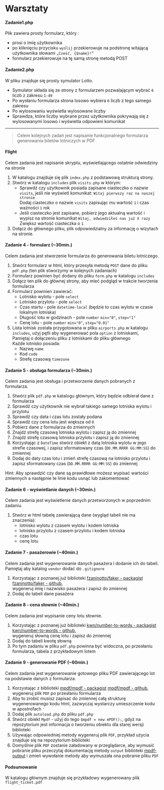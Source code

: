 #  Warsztaty

#### Zadanie1.php

Plik zawiera prosty formularz, który :  
   * prosi o imię użytkownika
   * po kliknięciu przycisku `wyślij` przekierowuje na podstronę witającą użytkownika słowami `„Cześć, {$name}!”`
   * formularz przekierowuje na tę samą stronę metodą POST


#### Zadanie2.php

W pliku znajduje się prosty symulator Lotto.  
* Symulator składa się ze strony z formularzem pozwalającym wybrać `6` liczb z zakresu `1-49`
* Po wysłaniu formularza strona losowo wybiera `6` liczb z tego samego zakresu
* Po wylosowaniu wyświetla wylosowane liczby
* Sprawdza, które liczby wybrane przez użytkownika pokrywają się z wylosowanymi losowo i wyświetla odpowieni komunikat

-------------------------------------------------------------------------------

> Celem kolejnych zadań jest napisanie funkcjonalnego formularza generowania biletów lotniczych w PDF  

#### Flight

Celem zadania jest napisanie skryptu, wyświetlającego ostatnie odwiedziny na stronie
1. W katalogu znajduje się plik `index.php` z podstawową strukturą strony.
2. Stwórz w katalogu `includes` plik `visits.php` w którym:  
   * Sprawdź czy użytkownik posiada zapisane ciasteczko o nazwie `visits`, jeśli nie wyświetl komunikat: `Witaj pierwszy raz na naszej stronie`  
     Dodaj ciasteczko o nazwie `visits` zapisując mu wartość `1` i czas ważności `1` rok
   * Jeśli ciasteczko jest zapisane, pobierz jego aktualną wartość i wypisz na stronie komunikat `Witaj, odwiedziłeś nas już X razy`  
     Zwiększ wartość ciasteczka o `1`
3. Dołącz do głównego pliku, plik odpowiedzialny za informację o wizytach na stronie.

#### Zadanie 4 - formularz (~30min.)
 
 Celem zadania jest stworzenie formularza do generowania biletu lotniczego.  
 
 1. Stwórz formularz w html, który przesyła metodą `POST` dane do pliku `pdf.php` (ten plik stworzymy w kolejnych zadaniach)
 2. Formularz powinien być dodany do pliku `form.php` w katalogu `includes`
 3. Dołącz ten plik do głównej strony, aby mieć podgląd w trakcie tworzenia formularza
 4. Formularz powinien zawierać:  
    * Lotnisko wylotu - pole `select`
    * Lotnisko przylotu - pole `select`
    * Czas startu - pole `datetime-local` (będzie to czas wylotu w czasie lokalnym lotniska)
    * Długość lotu w godzinach - pole `number` `min="0"`, `step="1"`
    * Cenę lotu - pole `number` `min="0"`, `step="0.01"`
 5. Lista lotnisk została przygotowana w pliku `airports.php` w katalogu `includes`, użyj pętli aby wygenerować pola `option` z lotniskami,  
    Pamiętaj o dołączeniu pliku z lotniskami do pliku głównego  
    Każde lotnisko posiada:
    * Nazwę `name`
    * Kod `code`
    * Strefę czasową `timezone`
    
#### Zadanie 5 - obsługa formularza (~30min.)

Celem zadania jest obsługa i przetworzenie danych pobranych z formularza.  

1. Stwórz plik `pdf.php` w katalogu głównym, który będzie odbierał dane z formularza
2. Sprawdź czy użytkownik nie wybrał takiego samego lotniska wylotu i przylotu
3. Sprawdź czy data i czas lotu zostały podana
4. Sprawdź czy cena lotu jest większa od `0`
5. Pobierz dane z formularza do zmiennych
6. Znajdź strefę czasową lotniska wylotu i zapisz ją do zmiennej
7. Znajdź strefę czasową lotniska przylotu i zapisz ją do zmiennej
8. Korzystając z `DateTime` stwórz obiekt z datą lotniska wylotu w jego strefie czasowej, i zapisz sformatowany czas (`DD.MM.RRRR GG:MM:SS`) do zmiennej 
9. Dodaj do daty czas lotu i zmień strefę czasową na lotnisko przylotu i zapisz sformatowany czas (`DD.MM.RRRR GG:MM:SS`) do zmiennej

Hint: Aby sprawdzić czy dane są prawidłowe możesz wypisać wartości zmiennych a następnie te linie kodu usnąć lub zakomentować

#### Zadanie 6 - wyświetlanie danych (~30min.)

Celem zadania jest wyświetlenie danych przetworzonych w poprzednim zadaniu.  

1. Stwórz w html tabelę zawierającą dane (wygląd tabeli nie ma znaczenia):  
   * lotnisko wylotu z czasem wylotu i kodem lotniska
   * lotnisko przylotu z czasem przylotu i kodem lotniska
   * czas lotu
   * cenę lotu

#### Zadanie 7 - pasażerowie (~40min.)

Celem zadania jest wygenerowanie danych pasażera i dodanie ich do tabeli.  
Pamiętaj aby katalog `vendor` dodać do `.gitignore`  

1. Korzystając z poznanej już biblioteki [fzaninotto/faker - packagist][fzaninotto/faker-packagist] [fzaninotto/faker - github][fzaninotto/faker-github],  
   wygeneruj imię i nazwisko pasażera i zapisz do zmiennej
2. Dodaj do tabeli dane pasażera

#### Zadanie 8 - cena słownie (~40min.)

Celem zadania jest wypisanie ceny lotu słownie.  

1. Korzystając z poznanej już biblioteki [kwn/number-to-words - packagist][kwn/number-to-words-packagist] [kwn/number-to-words - github][kwn/number-to-words-github],  
   wygeneruj słowną cenę lotu i zapisz do zmiennej
2. Dodaj do tabeli kwotę słowną
3. Po tym zadaniu w pliku `pdf.php` powinna być widoczna, po przesłaniu formularza, tabela z przykładowym lotem

#### Zadanie 9 - generowanie PDF (~60min.)

Celem zadania jest wygenerowanie gotowego pliku PDF zawierającego lot na podstawie danych z formularza.  

1. Korzystając z biblioteki [mpdf/mpdf - packagist][mpdf/mpdf-packagist] [mpdf/mpdf - github][mpdf/mpdf-github],  
   wygeneruj plik `PDF` po przesłaniu formularza
2. Aby to zrobić musisz zapisać do zmiennej całą strukturę wygenerowanego kodu html, zazwyczaj wystarczy umieszczenie kodu w apostrofach `'`
3. Dodaj plik `autoload.php` do pliku `pdf.php`
4. Stwórz obiekt `Mpdf` - użyj do tego `$mpdf = new mPDF();`, gdyż na repozytorium jest informacja o tworzeniu obiektu dla starej wersji biblioteki
5. Używając odpowiedniej metody wygeneruj plik `PDF`, przykład użycia znajduje się na repozytorium biblioteki
6. Domyślnie plik `PDF` zostanie załadowany w przeglądarce, aby wymusić pobranie pliku przeczytaj dokumentację metody `output` biblioteki [mpdf-output][mpdf-output] i zmień wywołanie metody aby wymuszała ona pobranie pliku `PDF`

#### Podsumowanie

W katalogu głównym znajduje się przykładowy wygenerowany plik `flight_ticket.pdf`

<!-- Links -->
[fzaninotto/faker-packagist]:https://packagist.org/packages/fzaninotto/faker
[fzaninotto/faker-github]:https://github.com/fzaninotto/Faker
[kwn/number-to-words-packagist]:https://packagist.org/packages/kwn/number-to-words
[kwn/number-to-words-github]:https://github.com/kwn/number-to-words
[mpdf/mpdf-packagist]:https://packagist.org/packages/mpdf/mpdf
[mpdf/mpdf-github]:https://github.com/mpdf/mpdf
[mpdf-output]:https://mpdf.github.io/reference/mpdf-functions/output.html

